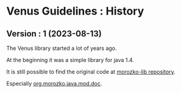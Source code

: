 # Venus Guidelines : History 

## Version : 1 (2023-08-13)

The Venus library started a lot of years ago.


At the beginning it was a simple library for java 1.4.  

It is still possible to find the original code at [morozko-lib repository](https://github.com/fugeritaetas/morozko-lib).

Especially [org.morozko.java.mod.doc](https://github.com/fugeritaetas/morozko-lib/tree/master/java14-morozko/org.morozko.java.mod.doc).
